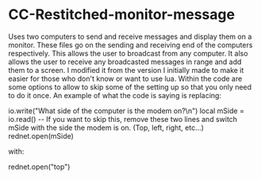 # CC-Restitched-monitor-message
Uses two computers to send and receive messages and display them on a monitor.
These files go on the sending and receiving end of the computers respectively. This allows the user to broadcast from any computer. It also allows the user to receive any broadcasted messages in range and add them to a screen. I modified it from the version I initially made to make it easier for those who don't know or want to use lua.
Within the code are some options to allow to skip some of the setting up so that you only need to do it once.
An example of what the code is saying is replacing:

io.write("What side of the computer is the modem on?\n")
local mSide = io.read() -- If you want to skip this, remove these two lines and switch mSide with the side the modem is on. (Top, left, right, etc...)
rednet.open(mSide)

with:

rednet.open("top")

